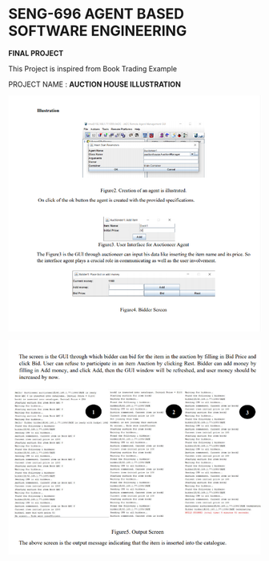 # SENG-696 AGENT BASED SOFTWARE ENGINEERING

**FINAL PROJECT** 


This Project is inspired from Book Trading Example

PROJECT NAME : **AUCTION HOUSE ILLUSTRATION**

![](screenshots/output-1.PNG)

![](screenshots/output-2.PNG)
